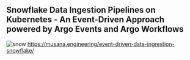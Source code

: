 ## Snowflake Data Ingestion Pipelines on Kubernetes - An Event-Driven Approach powered by Argo Events and Argo Workflows
![snow](https://github.com/user-attachments/assets/e913623d-4cc4-4668-801e-cf626e5b2611)
https://musana.engineering/event-driven-data-ingrestion-snowflake/
